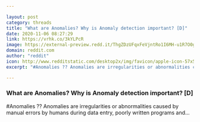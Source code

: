 ```yaml
---

layout: post
category: threads
title: "What are Anomalies? Why is Anomaly detection important? [D]"
date: 2020-11-06 08:27:29
link: https://vrhk.co/3kYLPcR
image: https://external-preview.redd.it/ThgZDzUFqxFeVjntRo1I6MH-u1R7O0g1Mq4NTAVxxLE.jpg?width=1200&height=628.272251309&auto=webp&crop=1200:628.272251309,smart&s=db657151922362d55cadf21cc7c6c62986fcc5a3
domain: reddit.com
author: "reddit"
icon: http://www.redditstatic.com/desktop2x/img/favicon/apple-icon-57x57.png
excerpt: "#Anomalies ?? Anomalies are irregularities or abnormalities caused by manual errors by humans during data entry, poorly written programs and..."

---
```


### What are Anomalies? Why is Anomaly detection important? [D]

#Anomalies ?? Anomalies are irregularities or abnormalities caused by manual errors by humans during data entry, poorly written programs and...